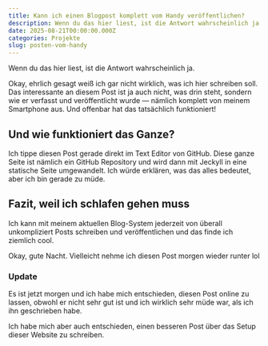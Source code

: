 ```yaml
---
title: Kann ich einen Blogpost komplett vom Handy veröffentlichen?
description: Wenn du das hier liest, ist die Antwort wahrscheinlich ja.
date: 2025-08-21T00:00:00.000Z
categories: Projekte
slug: posten-vom-handy
---
```


Wenn du das hier liest, ist die Antwort wahrscheinlich ja.

<!--more-->

Okay, ehrlich gesagt weiß ich gar nicht wirklich, was ich hier schreiben soll.
Das interessante an diesem Post ist ja auch nicht, was drin steht, sondern 
wie er verfasst und veröffentlicht wurde — nämlich komplett von meinem Smartphone aus.
Und offenbar hat das tatsächlich funktioniert!

## Und wie funktioniert das Ganze?
Ich tippe diesen Post gerade direkt im Text Editor von GitHub.
Diese ganze Seite ist nämlich ein GitHub Repository und wird dann mit Jeckyll in eine 
statische Seite umgewandelt. Ich würde erklären, was das alles bedeutet, aber ich bin 
gerade zu müde.

## Fazit, weil ich schlafen gehen muss
Ich kann mit meinem aktuellen Blog-System jederzeit von überall unkompliziert Posts schreiben 
und veröffentlichen und das finde ich ziemlich cool.

Okay, gute Nacht. Vielleicht nehme ich diesen Post morgen wieder runter lol

<section>
    <h3> Update </h3>
    <p>Es ist jetzt morgen und ich habe mich entschieden, diesen Post online zu lassen, obwohl er nicht sehr gut ist und ich wirklich sehr müde war, als ich ihn geschrieben habe.</p>
    <p>Ich habe mich aber auch entschieden, einen besseren Post über das Setup dieser Website zu schreiben.</p>
</section>
